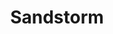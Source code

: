 ---
layout: music
category: noise
title: Sandstorm
short: sandstorm
order: 3
aif: "/music/AAGreene_Sandstorm.aif"
mp3: "/music/AAGreene_Sandstorm.mp3"
ogg: "/music/AAGreene_Sandstorm.ogg"
---